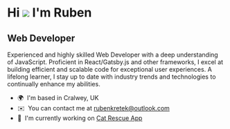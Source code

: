 Hi ![](https://user-images.githubusercontent.com/18350557/176309783-0785949b-9127-417c-8b55-ab5a4333674e.gif) I'm Ruben
====================================================================================================================================

Web Developer
-------------

Experienced and highly skilled Web Developer with a deep understanding of JavaScript. Proficient in React/Gatsby.js and other frameworks, I excel at building efficient and scalable code for exceptional user experiences. A lifelong learner, I stay up to date with industry trends and technologies to continually enhance my abilities.

* 🌍  I'm based in Cralwey, UK
* ✉️  You can contact me at [rubenkretek@outlook.com](mailto:rubenkretek@outlook.com)
* 🚀  I'm currently working on [Cat Rescue App](http://github.com/rubenkretek/cat-rescue-app)
